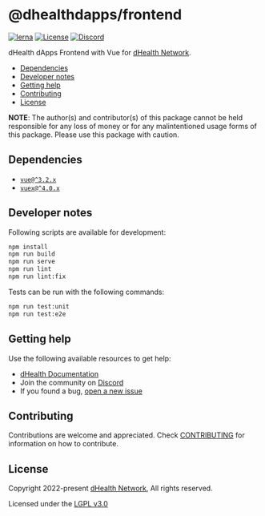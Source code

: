# @dhealthdapps/frontend

[![lerna](https://img.shields.io/badge/maintained%20with-lerna-cc00ff.svg)](https://lerna.js.org/)
[![License](https://img.shields.io/badge/License-LGPL%203.0%20only-blue.svg)][license]
[![Discord](https://img.shields.io/badge/chat-on%20discord-green.svg)][discord]

dHealth dApps Frontend with Vue for [dHealth Network][parent-url].

- [Dependencies](#dependencies)
- [Developer notes](#developer-notes)
- [Getting help](#getting-help)
- [Contributing](#contributing)
- [License](#license)

**NOTE**: The author(s) and contributor(s) of this package cannot be held responsible for any loss of money or for any malintentioned usage forms of this package. Please use this package with caution.

## Dependencies

- [`vue@^3.2.x`](https://www.npmjs.com/package/vue)
- [`vuex@^4.0.x`](https://www.npmjs.com/package/vuex)

## Developer notes

Following scripts are available for development:

```bash
npm install
npm run build
npm run serve
npm run lint
npm run lint:fix
```

Tests can be run with the following commands:

```bash
npm run test:unit
npm run test:e2e
```

## Getting help

Use the following available resources to get help:

- [dHealth Documentation][docs]
- Join the community on [Discord][discord] 
- If you found a bug, [open a new issue][issues]

## Contributing

Contributions are welcome and appreciated. 
Check [CONTRIBUTING](CONTRIBUTING.md) for information on how to contribute.

## License

Copyright 2022-present [dHealth Network][parent-url], All rights reserved.

Licensed under the [LGPL v3.0](LICENSE)

[license]: https://opensource.org/licenses/LGPL-3.0
[parent-url]: https://dhealth.network
[docs]: https://docs.dhealth.com
[issues]: https://github.com/dhealthproject/dapp-frontend-vue/issues
[discord]: https://discord.gg/P57WHbmZjk
